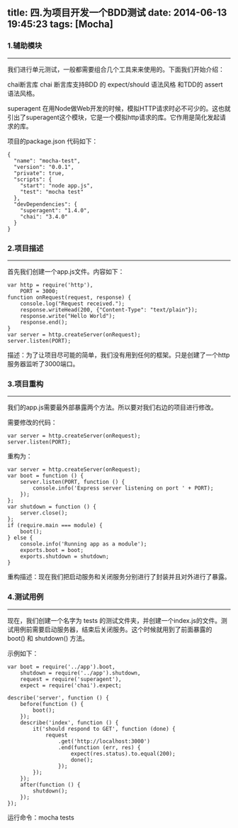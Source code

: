 title: 四.为项目开发一个BDD测试
date: 2014-06-13 19:45:23
tags: [Mocha]
---

### 1.辅助模块
---
我们进行单元测试，一般都需要组合几个工具来来使用的。下面我们开始介绍：

chai断言库
chai 断言库支持BDD 的 expect/should 语法风格 和TDD的 assert 语法风格。

superagent
在用Node做Web开发的时候，模拟HTTP请求时必不可少的。这也就引出了superagent这个模块，它是一个模拟http请求的库。它作用是简化发起请求的库。

项目的package.json 代码如下：
```
{
  "name": "mocha-test",
  "version": "0.0.1",
  "private": true,
  "scripts": {
    "start": "node app.js",
    "test": "mocha test"
  },
  "devDependencies": {
    "superagent": "1.4.0",
    "chai": "3.4.0"
  }
}
```

### 2.项目描述
---
首先我们创建一个app.js文件。内容如下：
```
var http = require('http'),
    PORT = 3000; 
function onRequest(request, response) {
    console.log("Request received.");
    response.writeHead(200, {"Content-Type": "text/plain"});
    response.write("Hello World");
    response.end();
}
var server = http.createServer(onRequest);
server.listen(PORT);
```
描述：为了让项目尽可能的简单，我们没有用到任何的框架。只是创建了一个http服务器监听了3000端口。

### 3.项目重构
---
我们的app.js需要最外部暴露两个方法。所以要对我们右边的项目进行修改。

需要修改的代码：
```
var server = http.createServer(onRequest);
server.listen(PORT);
```
重构为：
```
var server = http.createServer(onRequest);
var boot = function () {
    server.listen(PORT, function () {
        console.info('Express server listening on port ' + PORT);
    });
};
var shutdown = function () {
    server.close();
};
if (require.main === module) {
    boot();
} else {
    console.info('Running app as a module');
    exports.boot = boot;
    exports.shutdown = shutdown;
}
```
重构描述：现在我们把启动服务和关闭服务分别进行了封装并且对外进行了暴露。


### 4.测试用例
---
现在，我们创建一个名字为 tests 的测试文件夹，并创建一个index.js的文件。测试用例前需要启动服务器，结束后关闭服务。这个时候就用到了前面暴露的 boot() 和 shutdown() 方法。

示例如下：
```
var boot = require('../app').boot,
    shutdown = require('../app').shutdown,
    request = require('superagent'),
    expect = require('chai').expect;
 
describe('server', function () {
    before(function () {
        boot();
    });
    describe('index', function () {
        it('should respond to GET', function (done) {
            request
                .get('http://localhost:3000')
                .end(function (err, res) {
                    expect(res.status).to.equal(200);
                    done();
                });
        });
    });
    after(function () {
        shutdown();
    });
});
```

运行命令：mocha tests